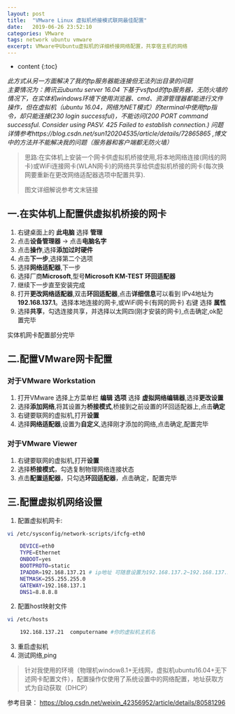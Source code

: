 ```yaml
---
layout: post
title:  "VMware Linux 虚拟机桥接模式联网最佳配置"
date:   2019-06-26 23:52:10
categories: VMware 
tags: network ubuntu vmware
excerpt: VMware中Ubuntu虚拟机的详细桥接网络配置，共享宿主机的网络
---
```


* content
{:toc}


*此方式从另一方面解决了我的ftp服务器能连接但无法列出目录的问题*  
*主要情况为：腾讯云ubuntu server 16.04 下基于vsftpd的ftp服务器，无防火墙的情况下，在实体机windows环境下使用浏览器、cmd、资源管理器都能进行文件操作，但在虚拟机（ubuntu 16.04，网络为NET模式）的terminal中使用ftp指令，却只能连接(230 login successful)，不能访问(200 PORT command successful. Consider using PASV. 425 Failed to establish connection.)*
*问题详情参考https://blog.csdn.net/sun120204535/article/details/72865865 ,博文中的方法并不能解决我的问题（服务器和客户端都无防火墙）*

> 思路:在实体机上安装一个网卡供虚拟机桥接使用,将本地网络连接(网线的网卡)或WiFi连接网卡(WLAN网卡)的网络共享给供虚拟机桥接的网卡(每次换网要重新在更改网络适配器选项中配置共享).
> 
>图文详细解说参考文末链接

## 一.在实体机上配置供虚拟机桥接的网卡

1. 右键桌面上的 **此电脑** 选择 **管理**
2. 点击**设备管理器** -> 点击**电脑名字**
3. 点击**操作**,选择**添加过时硬件**
4. 点击**下一步**,选择第二个选项
5. 选择**网络适配器**,下一步
6. 选择厂商**Microsoft**,型号**Microsoft KM-TEST 环回适配器**
7. 继续下一步直至安装完成
8. 打开**更改网络适配器**,双击**环回适配器**,点击**详细信息**可以看到 IPv4地址为**192.168.137.1**。选择本地连接的网卡,或WiFi网卡(有网的网卡) 右键 选择 **属性**
9. 选择**共享**，勾选连接共享，并选择以太网四(刚才安装的网卡),点击确定,ok配置完毕

实体机网卡配置部分完毕

## 二.配置VMware网卡配置

### 对于VMware Workstation

1. 打开VMware 选择上方菜单栏 **编辑** **选项** 选择 **虚拟网络编辑器**,选择**更改设置**
2. 选择**添加网络**,将其设置为**桥接模式**,桥接到之前设置的环回适配器上,点击**确定**
3. 右键要联网的虚拟机,打开**设置**
4. 选择**网络适配器**,设置为**自定义**,选择刚才添加的网络,点击确定,配置完毕

### 对于VMware Viewer

1. 右键要联网的虚拟机,打开**设置**
2. 选择**桥接模式**，勾选复制物理网络连接状态
3. 点击**配置适配器**，只勾选**环回适配器**，点击确定，配置完毕

## 三.配置虚拟机网络设置

1. 配置虚拟机网卡:
```bash
vi /etc/sysconfig/network-scripts/ifcfg-eth0 

    DEVICE=eth0
    TYPE=Ethernet
    ONBOOT=yes
    BOOTPROTO=static
    IPADDR=192.168.137.21 # ip地址 可随意设置为192.168.137.2~192.168.137.253之间
    NETMASK=255.255.255.0
    GATEWAY=192.168.137.1
    DNS1=8.8.8.8
```
2. 配置host映射文件
```bash
vi /etc/hosts

	192.168.137.21  computername #你的虚拟机主机名
```
3. 重启虚拟机
4. 测试网络,ping

> 针对我使用的环境（物理机window8.1+无线网，虚拟机ubuntu16.04+无下述网卡配置文件），配置操作仅使用了系统设置中的网络配置，地址获取方式为自动获取（DHCP）


参考目录：
<https://blog.csdn.net/weixin_42356952/article/details/80581296>
